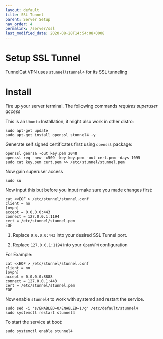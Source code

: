 ```yaml
---
layout: default
title: SSL Tunnel
parent: Server Setup
nav_order: 4
permalink: /server/ssl
last_modified_date: 2020-08-28T14:54:08+0008
---
```


# Setup SSL Tunnel

TunnelCat VPN uses `stunnel`/`stunnel4` for its SSL tunneling

# Install
Fire up your server terminal. The following commands *requires superuser access*

This is an `Ubuntu` Installation, it might also work in other distro:

```
sudo apt-get update
sudo apt-get install openssl stunnel4 -y
```

Generate self signed certificates first using `openssl` package:
```
openssl genrsa -out key.pem 2048
openssl req -new -x509 -key key.pem -out cert.pem -days 1095
sudo cat key.pem cert.pem >> /etc/stunnel/stunnel.pem
```

Now gain superuser access
```
sudo su
```

Now input this but before you input make sure you made changes first:

```
cat <<EOF > /etc/stunnel/stunnel.conf
client = no
[ovpn]
accept = 0.0.0.0:443
connect = 127.0.0.1:1194
cert = /etc/stunnel/stunnel.pem
EOF
```

1. Replace `0.0.0.0:443` into your desired SSL Tunnel port.

2. Replace `127.0.0.1:1194` into your `OpenVPN` configuration

For Example:
```
cat <<EOF > /etc/stunnel/stunnel.conf
client = no
[ovpn]
accept = 0.0.0.0:8888
connect = 127.0.0.1:443
cert = /etc/stunnel/stunnel.pem
EOF
```

Now enable `stunnel4` to work with systemd and restart the service.

```
sudo sed -i 's/ENABLED=0/ENABLED=1/g' /etc/default/stunnel4
sudo systemctl restart stunnel4
```

To start the service at boot:
```
sudo systemctl enable stunnel4
```